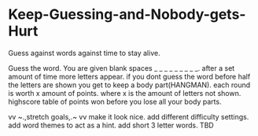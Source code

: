 # Keep-Guessing-and-Nobody-gets-Hurt
Guess against words against time to stay alive.


Guess the word. You are given  blank spaces _ _ _ _ _ _ _ _ _.
after a set amount of time more letters appear.
if you dont guess the word before half the letters are shown you get to keep a body part(HANGMAN).
each round is worth x amount of points. where x is the amount of letters not shown.
highscore table of points won before you lose all your body parts.


vv ~.,stretch goals,.~ vv
make it look nice.
add different difficulty settings.
add word themes to act as a hint.
add short 3 letter words.
TBD

